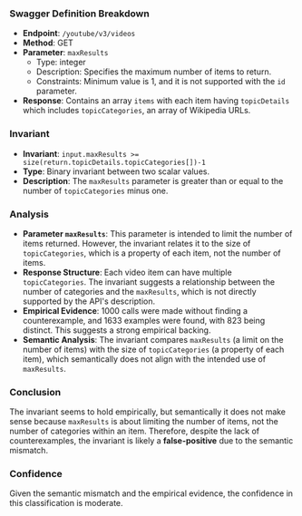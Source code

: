 ### Swagger Definition Breakdown
- **Endpoint**: `/youtube/v3/videos`
- **Method**: GET
- **Parameter**: `maxResults`
  - Type: integer
  - Description: Specifies the maximum number of items to return.
  - Constraints: Minimum value is 1, and it is not supported with the `id` parameter.
- **Response**: Contains an array `items` with each item having `topicDetails` which includes `topicCategories`, an array of Wikipedia URLs.

### Invariant
- **Invariant**: `input.maxResults >= size(return.topicDetails.topicCategories[])-1`
- **Type**: Binary invariant between two scalar values.
- **Description**: The `maxResults` parameter is greater than or equal to the number of `topicCategories` minus one.

### Analysis
- **Parameter `maxResults`**: This parameter is intended to limit the number of items returned. However, the invariant relates it to the size of `topicCategories`, which is a property of each item, not the number of items.
- **Response Structure**: Each video item can have multiple `topicCategories`. The invariant suggests a relationship between the number of categories and the `maxResults`, which is not directly supported by the API's description.
- **Empirical Evidence**: 1000 calls were made without finding a counterexample, and 1633 examples were found, with 823 being distinct. This suggests a strong empirical backing.
- **Semantic Analysis**: The invariant compares `maxResults` (a limit on the number of items) with the size of `topicCategories` (a property of each item), which semantically does not align with the intended use of `maxResults`.

### Conclusion
The invariant seems to hold empirically, but semantically it does not make sense because `maxResults` is about limiting the number of items, not the number of categories within an item. Therefore, despite the lack of counterexamples, the invariant is likely a **false-positive** due to the semantic mismatch.

### Confidence
Given the semantic mismatch and the empirical evidence, the confidence in this classification is moderate.

